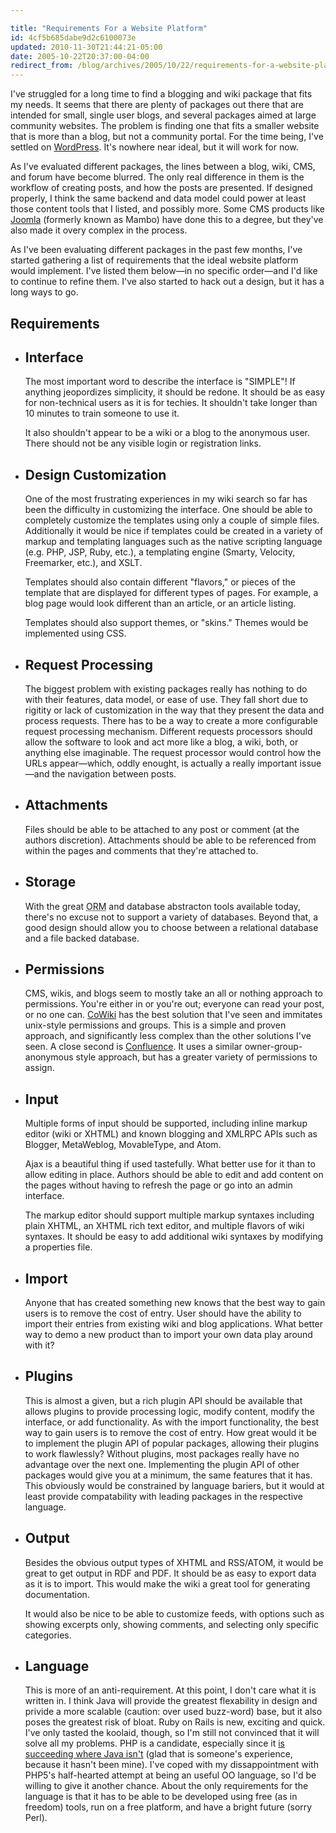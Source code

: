 ```yaml
---

title: "Requirements For a Website Platform"
id: 4cf5b685dabe9d2c6100073e
updated: 2010-11-30T21:44:21-05:00
date: 2005-10-22T20:37:00-04:00
redirect_from: /blog/archives/2005/10/22/requirements-for-a-website-platform/
---
```


<p>
I've struggled for a long time to find a blogging and wiki package that fits my needs. It seems that there are plenty of packages out there that are intended for small, single user blogs, and several packages aimed at large community websites. The problem is finding one that fits a smaller website that is more than a blog, but not a community portal. For the time being, I've settled on <a href="http://www.wordpress.org">WordPress</a>. It's nowhere near ideal, but it will work for now.

</p>
<p>
As I've evaluated different packages, the lines between a blog, wiki, CMS, and forum have become blurred. The only real difference in them is the workflow of creating posts, and how the posts are presented. If designed properly, I think the same backend and data model could power at least those content tools that I listed, and possibly more. Some CMS products like <a href="http://www.joomla.org/">Joomla</a> (formerly known as Mambo) have done this to a degree, but they've also made it overy complex in the process.

</p>
<p>
As I've been evaluating different packages in the past few months, I've started gathering a list of requirements that the ideal website platform would implement. I've listed them below&mdash;in no specific order&mdash;and I'd like to continue to refine them. I've also started to hack out a design, but it has a long ways to go.

</p>
<h2>
Requirements

</h2>
<ul>
<li>
<h2>
Interface

</h2>
<p>
The most important word to describe the interface is "SIMPLE"! If anything jeopordizes simplicity, it should be redone. It should be as easy for non-technical users as it is for techies. It shouldn't take longer than 10 minutes to train someone to use it.

</p>
<p>
It also shouldn't appear to be a wiki or a blog to the anonymous user. There should not be any visible login or registration links.

</p>
</li>
<li>
<h2>
Design Customization

</h2>
<p>
One of the most frustrating experiences in my wiki search so far has been the difficulty in customizing the interface. One should be able to completely customize the templates using only a couple of simple files. Additionally it would be nice if templates could be created in a variety of markup and templating languages such as the native scripting language (e.g. PHP, JSP, Ruby, etc.), a templating engine (Smarty, Velocity, Freemarker, etc.), and XSLT.

</p>
<p>
Templates should also contain different "flavors," or pieces of the template that are displayed for different types of pages. For example, a blog page would look different than an article, or an article listing.

</p>
<p>
Templates should also support themes, or "skins." Themes would be implemented using CSS.

</p>
</li>
<li>
<h2>
Request Processing

</h2>
<p>
The biggest problem with existing packages really has nothing to do with their features, data model, or ease of use. They fall short due to rigitity or lack of customization in the way that they present the data and process requests. There has to be a way to create a more configurable request processing mechanism. Different requests processors should allow the software to look and act more like a blog, a wiki, both, or anything else imaginable. The request processor would control how the URLs appear&mdash;which, oddly enought, is actually a really important issue&mdash;and the navigation between posts.

</p>
</li>
<li>
<h2>
Attachments

</h2>
<p>
Files should be able to be attached to any post or comment (at the authors discretion). Attachments should be able to be referenced from within the pages and comments that they're attached to.

</p>
</li>
<li>
<h2>
Storage

</h2>
<p>
With the great <acronym title="object-relational mapping">ORM</acronym> and database abstracton tools available today, there's no excuse not to support a variety of databases. Beyond that, a good design should allow you to choose between a relational database and a file backed database.

</p>
</li>
<li>
<h2>
Permissions

</h2>
<p>
CMS, wikis, and blogs seem to mostly take an all or nothing approach to permissions. You're either in or you're out; everyone can read your post, or no one can. <a href="http://www.cowiki.org">CoWiki</a> has the best solution that I've seen and immitates unix-style permissions and groups. This is a simple and proven approach, and significantly less complex than the other solutions I've seen. A close second is <a href="http://atlassian.com/software/confluence/">Confluence</a>. It uses a similar owner-group-anonymous style approach, but has a greater variety of permissions to assign.

</p>
</li>
<li>
<h2>
Input

</h2>
<p>
Multiple forms of input should be supported, including inline markup editor (wiki or XHTML) and known blogging and XMLRPC APIs
such as Blogger, MetaWeblog, MovableType, and Atom.

</p>
<p>
Ajax is a beautiful thing if used tastefully. What better use for it than to allow editing in place. Authors should be able to edit and add content on the pages without having to refresh the page or go into an admin interface.

</p>
<p>
The markup editor should support multiple markup syntaxes including plain XHTML, an XHTML rich text editor, and multiple flavors of wiki syntaxes. It should be easy to add additional wiki syntaxes by modifying a properties file.

</p>
</li>
<li>
<h2>
Import

</h2>
<p>
Anyone that has created something new knows that the best way to gain users is to remove the cost of entry. User should have the ability to import their entries from existing wiki and blog applications. What better way to demo a new product than to import your own data play around with it?

</p>
</li>
<li>
<h2>
Plugins

</h2>
<p>
This is almost a given, but a rich plugin API should be available that allows plugins to provide processing logic, modify content, modify the interface, or add functionality. As with the import functionality, the best way to gain users is to remove the cost of entry. How great would it be to implement the plugin API of popular packages, allowing their plugins to work flawlessly? Without plugins, most packages really have no advantage over the next one. Implementing the plugin API of other packages would give you at a minimum, the same features that it has. This obviously would be constrained by language bariers, but it would at least provide compatability with leading packages in the respective language.

</p>
</li>
<li>
<h2>
Output

</h2>
<p>
Besides the obvious output types of XHTML and RSS/ATOM, it would be great to get output in RDF and PDF. It should be as easy to export data as it is to import. This would make the wiki a great tool for generating documentation.

</p>
<p>
It would also be nice to be able to customize feeds, with options such as showing excerpts only, showing comments, and selecting only specific categories.

</p>
</li>
<li>
<h2>
Language

</h2>
<p>
This is more of an anti-requirement. At this point, I don't care what it is written in. I think Java will provide the greatest flexability in design and privide a more scalable (caution: over used buzz-word) base, but it also poses the greatest risk of bloat. Ruby on Rails is new, exciting and quick. I've only tasted the koolaid, though, so I'm still not convinced that it will solve all my problems. PHP is a candidate, especially since it <a href="http://developers.slashdot.org/article.pl?sid=05/10/21/1240258">is succeeding where Java isn't</a> (glad that is someone's experience, because it hasn't been mine). I've coped with my dissappointment with PHP5's half-hearted attempt at being an useful OO language, so I'd be willing to give it another chance. About the only requirements for the language is that it has to be able to be developed using free (as in freedom) tools, run on a free platform, and have a bright future (sorry Perl).

</p>
</li>
</ul>
